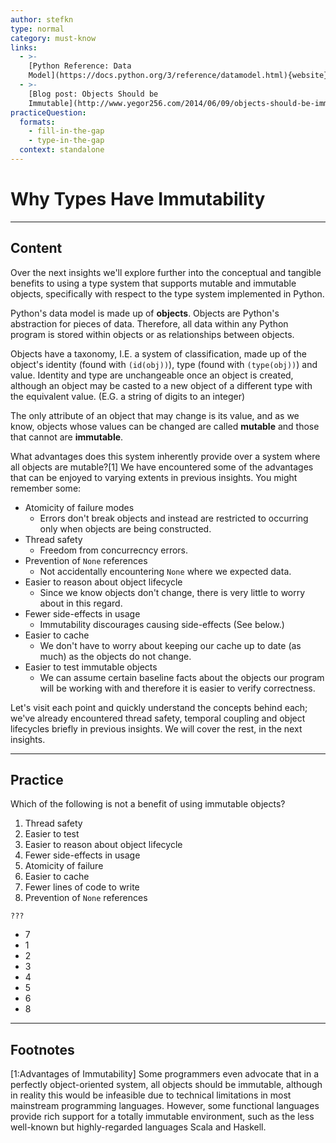 ```yaml
---
author: stefkn
type: normal
category: must-know
links:
  - >-
    [Python Reference: Data
    Model](https://docs.python.org/3/reference/datamodel.html){website}
  - >-
    [Blog post: Objects Should be
    Immutable](http://www.yegor256.com/2014/06/09/objects-should-be-immutable.html){website}
practiceQuestion:
  formats:
    - fill-in-the-gap
    - type-in-the-gap
  context: standalone
---
```


# Why Types Have Immutability


---

## Content

Over the next insights we'll explore further into the conceptual and tangible benefits to using a type system that supports mutable and immutable objects, specifically with respect to the type system implemented in Python.

Python's data model is made up of **objects**. Objects are Python's abstraction for pieces of data. Therefore, all data within any Python program is stored within objects or as relationships between objects.

Objects have a taxonomy, I.E. a system of classification, made up of the object's identity (found with `(id(obj))`), type (found with `(type(obj))`) and value. Identity and type are unchangeable once an object is created, although an object may be casted to a new object of a different type with the equivalent value. (E.G. a string of digits to an integer)

The only attribute of an object that may change is its value, and as we know, objects whose values can be changed are called **mutable** and those that cannot are **immutable**.

What advantages does this system inherently provide over a system where all objects are mutable?[1] We have encountered some of the advantages that can be enjoyed to varying extents in previous insights. You might remember some:

- Atomicity of failure modes
  - Errors don't break objects and instead are restricted to occurring only when objects are being constructed.
- Thread safety
  - Freedom from concurrecncy errors.
- Prevention of `None` references
  - Not accidentally encountering `None` where we expected data.
- Easier to reason about object lifecycle
  - Since we know objects don't change, there is very little to worry about in this regard. 
- Fewer side-effects in usage
  - Immutability discourages causing side-effects (See below.)
- Easier to cache
  - We don't have to worry about keeping our cache up to date (as much) as the objects do not change.
- Easier to test immutable objects
  - We can assume certain baseline facts about the objects our program will be working with and therefore it is easier to verify correctness.

Let's visit each point and quickly understand the concepts behind each; we've already encountered thread safety, temporal coupling and object lifecycles briefly in previous insights. We will cover the rest, in the next insights.


---

## Practice

Which of the following is not a benefit of using immutable objects?

1. Thread safety
2. Easier to test
3. Easier to reason about object lifecycle
4. Fewer side-effects in usage
5. Atomicity of failure
6. Easier to cache
7. Fewer lines of code to write
8. Prevention of `None` references

```plain-text
???
```
- 7
- 1
- 2
- 3
- 4
- 5
- 6
- 8


---

## Footnotes

[1:Advantages of Immutability]
Some programmers even advocate that in a perfectly object-oriented system, all objects should be immutable, although in reality this would be infeasible due to technical limitations in most mainstream programming languages. However, some functional languages provide rich support for a totally immutable environment, such as the less well-known but highly-regarded languages Scala and Haskell.
 
